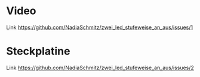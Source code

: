 # Video 
Link https://github.com/NadiaSchmitz/zwei_led_stufeweise_an_aus/issues/1
# Steckplatine
Link https://github.com/NadiaSchmitz/zwei_led_stufeweise_an_aus/issues/2
